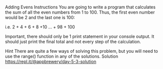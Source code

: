 Adding Evens
Instructions
You are going to write a program that calculates the sum of all the even numbers from 1 to 100. Thus, the first even number would be 2 and the last one is 100:

i.e. 2 + 4 + 6 + 8 +10 ... + 98 + 100

Important, there should only be 1 print statement in your console output. It should just print the final total and not every step of the calculation.

Hint
There are quite a few ways of solving this problem, but you will need to use the range() function in any of the solutions.
Solution
https://repl.it/@appbrewery/day-5-3-solution
